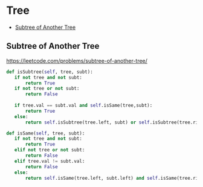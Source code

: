 # Tree

 + [Subtree of Another Tree](#subtree-of-another-tree)
 
 ## Subtree of Another Tree

 https://leetcode.com/problems/subtree-of-another-tree/

 ```python
def isSubtree(self, tree, subt):
	if not tree and not subt:
		return True
	if not tree or not subt:
		return False
	
	if tree.val == subt.val and self.isSame(tree,subt):
		return True
	else:
		return self.isSubtree(tree.left, subt) or self.isSubtree(tree.right, subt)

def isSame(self, tree, subt):
	if not tree and not subt:
		return True
	elif not tree or not subt:
		return False
	elif tree.val != subt.val:
		return False
	else:
		return self.isSame(tree.left, subt.left) and self.isSame(tree.right, subt.right)
	
 ```